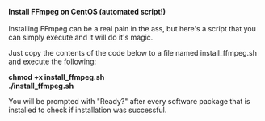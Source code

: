 <b>Install FFmpeg on CentOS (automated script!)</b>
<br/>
<br/>
Installing FFmpeg can be a real pain in the ass, but here's a script that you can simply execute and it will do it's magic. 
 
Just copy the contents of the code below to a file named install_ffmpeg.sh and execute the following:

<b>chmod +x install_ffmpeg.sh <br/>
./install_ffmpeg.sh</b>


You will be prompted with "Ready?" after every software package that is installed to check if installation was successful. 
